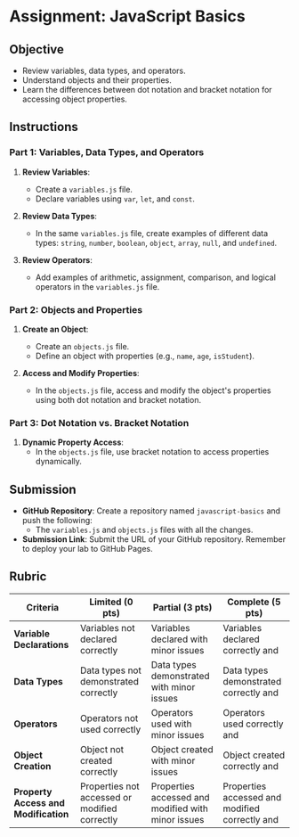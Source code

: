 # Assignment: JavaScript Basics

## Objective

- Review variables, data types, and operators.
- Understand objects and their properties.
- Learn the differences between dot notation and bracket notation for accessing object properties.

## Instructions

### Part 1: Variables, Data Types, and Operators

1. **Review Variables**:

   - Create a `variables.js` file.
   - Declare variables using `var`, `let`, and `const`.

2. **Review Data Types**:

   - In the same `variables.js` file, create examples of different data types: `string`, `number`, `boolean`, `object`, `array`, `null`, and `undefined`.

3. **Review Operators**:
   - Add examples of arithmetic, assignment, comparison, and logical operators in the `variables.js` file.

### Part 2: Objects and Properties

1. **Create an Object**:

   - Create an `objects.js` file.
   - Define an object with properties (e.g., `name`, `age`, `isStudent`).

2. **Access and Modify Properties**:
   - In the `objects.js` file, access and modify the object's properties using both dot notation and bracket notation.

### Part 3: Dot Notation vs. Bracket Notation

1. **Dynamic Property Access**:
   - In the `objects.js` file, use bracket notation to access properties dynamically.

## Submission

- **GitHub Repository**: Create a repository named `javascript-basics` and push the following:
  - The `variables.js` and `objects.js` files with all the changes.
- **Submission Link**: Submit the URL of your GitHub repository. Remember to deploy your lab to GitHub Pages.

## Rubric

| Criteria                             | Limited (0 pts)                               | Partial (3 pts)                                    | Complete (5 pts)                               |
| ------------------------------------ | --------------------------------------------- | -------------------------------------------------- | ---------------------------------------------- |
| **Variable Declarations**            | Variables not declared correctly              | Variables declared with minor issues               | Variables declared correctly and               |
| **Data Types**                       | Data types not demonstrated correctly         | Data types demonstrated with minor issues          | Data types demonstrated correctly and          |
| **Operators**                        | Operators not used correctly                  | Operators used with minor issues                   | Operators used correctly and                   |
| **Object Creation**                  | Object not created correctly                  | Object created with minor issues                   | Object created correctly and                   |
| **Property Access and Modification** | Properties not accessed or modified correctly | Properties accessed and modified with minor issues | Properties accessed and modified correctly and |
